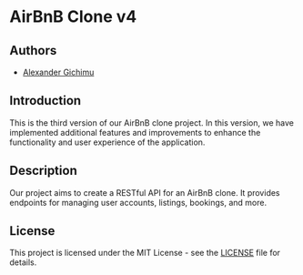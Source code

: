 # AirBnB Clone v4

## Authors
- [Alexander Gichimu](https://github.com/agichimu)

## Introduction
This is the third version of our AirBnB clone project. In this version, we have implemented additional features and improvements to enhance the functionality and user experience of the application.

## Description
Our project aims to create a RESTful API for an AirBnB clone. It provides endpoints for managing user accounts, listings, bookings, and more.

## License
This project is licensed under the MIT License - see the [LICENSE](LICENSE) file for details.

